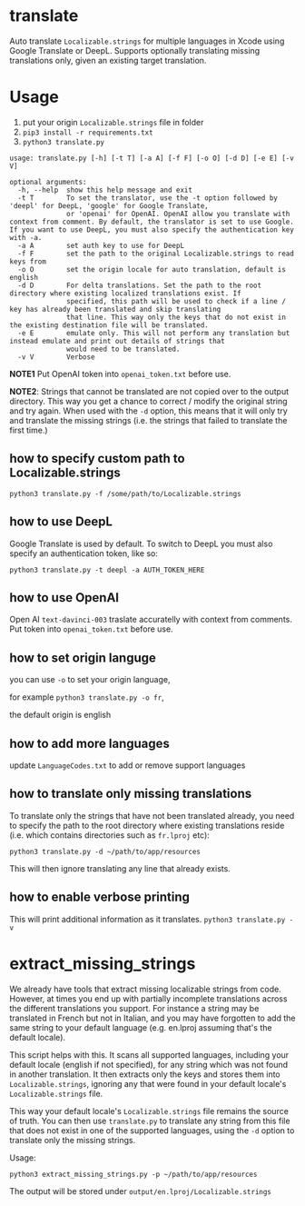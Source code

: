 # translate
Auto translate `Localizable.strings` for multiple languages in Xcode using Google Translate or DeepL. Supports optionally translating missing translations only, given an existing target translation.

# Usage
1. put your origin `Localizable.strings` file in folder
2. `pip3 install -r requirements.txt`
4. `python3 translate.py`
```
usage: translate.py [-h] [-t T] [-a A] [-f F] [-o O] [-d D] [-e E] [-v V]

optional arguments:
  -h, --help  show this help message and exit
  -t T        To set the translator, use the -t option followed by 'deepl' for DeepL, 'google' for Google Translate,
              or 'openai' for OpenAI. OpenAI allow you translate with context from comment. By default, the translator is set to use Google. If you want to use DeepL, you must also specify the authentication key with -a.
  -a A        set auth key to use for DeepL
  -f F        set the path to the original Localizable.strings to read keys from
  -o O        set the origin locale for auto translation, default is english
  -d D        For delta translations. Set the path to the root directory where existing localized translations exist. If
              specified, this path will be used to check if a line / key has already been translated and skip translating
              that line. This way only the keys that do not exist in the existing destination file will be translated.
  -e E        emulate only. This will not perform any translation but instead emulate and print out details of strings that
              would need to be translated.
  -v V        Verbose
```

**NOTE1** Put OpenAI token into `openai_token.txt` before use.

**NOTE2**: Strings that cannot be translated are not copied over to the output directory. This way you
get a chance to correct / modify the original string and try again. When used with the `-d` option, this means that
it will only try and translate the missing strings (i.e. the strings that failed to translate the first time.)

## how to specify custom path to Localizable.strings
`python3 translate.py -f /some/path/to/Localizable.strings`

## how to use DeepL
Google Translate is used by default. To switch to DeepL you must also specify an authentication token, like so:

`python3 translate.py -t deepl -a AUTH_TOKEN_HERE`

## how to use OpenAI
Open AI `text-davinci-003` traslate accuratelly with context from comments. Put token into `openai_token.txt` before use.

## how to set origin languge
you can use `-o` to set your origin language,

for example `python3 translate.py -o fr`,

the default origin is english

## how to add more languages
update `LanguageCodes.txt` to add or remove support languages

## how to translate only missing translations
To translate only the strings that have not been translated already, you need to specify the path to the root directory where existing translations reside (i.e. which contains directories such as `fr.lproj` etc):

`python3 translate.py -d ~/path/to/app/resources`

This will then ignore translating any line that already exists.

## how to enable verbose printing
This will print additional information as it translates.
`python3 translate.py -v`

# extract_missing_strings

We already have tools that extract missing localizable strings from code. However, at times you end up with partially incomplete translations
across the different translations you support. For instance
a string may be translated in French but not in Italian, and you may have forgotten to add the same string to your default language (e.g. en.lproj assuming that's
the default locale).

This script helps with this. It scans all supported languages, including your default locale (english if not specified), for
any string which was not found in another translation. It then extracts only the keys and stores them into `Localizable.strings`, ignoring any
that were found in your default locale's `Localizable.strings` file.

This way your default locale's `Localizable.strings` file remains the source of truth. You can then
use `translate.py` to translate any string from this file that does not exist in one of the supported languages,
using the `-d` option to translate only the missing strings.

Usage:

`python3 extract_missing_strings.py -p ~/path/to/app/resources`

The output will be stored under `output/en.lproj/Localizable.strings`
